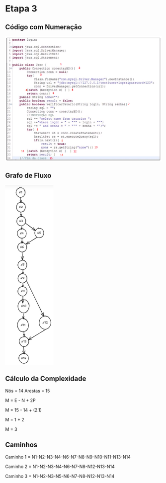 # Etapa 3

## Código com Numeração
<img src="CAIXA_BRANCA_CODIGO_BASE.png">

## Grafo de Fluxo
<img src="GrafoDeFluxo.png">

## Cálculo da Complexidade
Nós = 14
Arestas = 15

M = E - N + 2P

M = 15 - 14 + (2.1)

M = 1 + 2

M = 3

## Caminhos

Caminho 1 = N1-N2-N3-N4-N6-N7-N8-N9-N10-N11-N13-N14

Caminho 2 = N1-N2-N3-N4-N6-N7-N8-N12-N13-N14

Caminho 3 = N1-N2-N3-N5-N6-N7-N8-N12-N13-N14